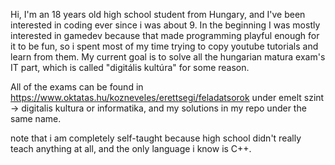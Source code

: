 Hi,
I'm an 18 years old high school student from Hungary, and I've been interested in coding ever since i was about 9.
In the beginning I was mostly interested in gamedev because that made programming playful enough for it to be fun, so i spent most of my time trying to copy youtube tutorials and learn from them.
My current goal is to solve all the hungarian matura exam's IT part, which is called "digitális kultúra" for some reason.

All of the exams can be found in https://www.oktatas.hu/kozneveles/erettsegi/feladatsorok under emelt szint -> digitalis kultura or informatika, and my solutions in my repo under the same name.

note that i am completely self-taught because high school didn't really teach anything at all, and the only language i know is C++.
